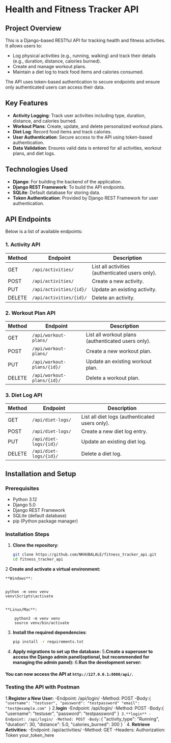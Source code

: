 # Health and Fitness Tracker API

## Project Overview
This is a Django-based RESTful API for tracking health and fitness activities. It allows users to:
- Log physical activities (e.g., running, walking) and track their details (e.g., duration, distance, calories burned).
- Create and manage workout plans.
- Maintain a diet log to track food items and calories consumed.

The API uses token-based authentication to secure endpoints and ensure only authenticated users can access their data.

## Key Features
- **Activity Logging**: Track user activities including type, duration, distance, and calories burned.
- **Workout Plans**: Create, update, and delete personalized workout plans.
- **Diet Log**: Record food items and track calories.
- **User Authentication**: Secure access to the API using token-based authentication.
- **Data Validation**: Ensures valid data is entered for all activities, workout plans, and diet logs.

## Technologies Used
- **Django**: For building the backend of the application.
- **Django REST Framework**: To build the API endpoints.
- **SQLite**: Default database for storing data.
- **Token Authentication**: Provided by Django REST Framework for user authentication.

## API Endpoints
Below is a list of available endpoints:

### 1. Activity API
| Method | Endpoint               | Description                                  |
|--------|------------------------|----------------------------------------------|
| GET    | `/api/activities/`      | List all activities (authenticated users only). |
| POST   | `/api/activities/`      | Create a new activity.                       |
| PUT    | `/api/activities/{id}/` | Update an existing activity.                 |
| DELETE | `/api/activities/{id}/` | Delete an activity.                          |

### 2. Workout Plan API
| Method | Endpoint                   | Description                                  |
|--------|----------------------------|----------------------------------------------|
| GET    | `/api/workout-plans/`       | List all workout plans (authenticated users only). |
| POST   | `/api/workout-plans/`       | Create a new workout plan.                   |
| PUT    | `/api/workout-plans/{id}/`  | Update an existing workout plan.             |
| DELETE | `/api/workout-plans/{id}/`  | Delete a workout plan.                       |

### 3. Diet Log API
| Method | Endpoint                | Description                                  |
|--------|-------------------------|----------------------------------------------|
| GET    | `/api/diet-logs/`        | List all diet logs (authenticated users only). |
| POST   | `/api/diet-logs/`        | Create a new diet log entry.                 |
| PUT    | `/api/diet-logs/{id}/`   | Update an existing diet log.                 |
| DELETE | `/api/diet-logs/{id}/`   | Delete a diet log.                           |

## Installation and Setup

### Prerequisites
- Python 3.12
- Django 5.0
- Django REST Framework
- SQLite (default database)
- pip (Python package manager)

### Installation Steps

1. **Clone the repository**:
   ```bash
   git clone https://github.com/NKHUBALALE/fitness_tracker_api.git
   cd fitness_tracker_api
   ```
2 **Create and activate a virtual environment:**
   
    **Windows**:

        
    python -m venv venv
    venv\Scripts\activate
         

    **Linux/Mac**:

        python3 -m venv venv
        source venv/bin/activate

       
3. **Install the required dependencies**:
    ```bash 
    pip install -r requirements.txt

4. **Apply migrations to set up the database:**
5.**Create a superuser to access the Django admin panel(optional, but recommended for managing the admin panel):**
6.**Run the development server:**

#### You can now access the API at `http://127.0.0.1:8000/api/`.

### Testing the API with Postman

1.**Register a New User:**
    -Endpoint: /api/login/
    -Method: POST
    -Body:`{
    "username": "testuser",
    "password": "testpassword"
    "email": "test@example.com"
}`
2.**login**
    -Endpoint: /api/login/
    -Method: POST
    -Body:{
            "username": "testuser",
            "password": "testpassword"
}`
3.**login**
    -Endpoint: /api/login/
    -Method: POST
    -Body:`{
            "activity_type": "Running",
            "duration": 30,
            "distance": 5.0,
            "calories_burned": 300
            }
            `
4. **Retrieve Activities:**
    -Endpoint: /api/activities/
    -Method: GET
    -Headers: Authorization: Token your_token_here